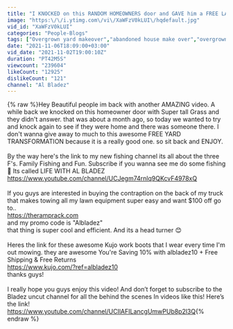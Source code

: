 ```yaml
---
title: "I KNOCKED on this RANDOM HOMEOWNERS door and GAVE him a FREE LAWN MAKEOVER [He TRUELY needed this]"
image: "https:\/\/i.ytimg.com\/vi\/XaWFzV0kLUI\/hqdefault.jpg"
vid_id: "XaWFzV0kLUI"
categories: "People-Blogs"
tags: ["Overgrown yard makeover","abandoned house make over","overgrown yard clean up"]
date: "2021-11-06T18:09:00+03:00"
vid_date: "2021-11-02T19:00:10Z"
duration: "PT42M5S"
viewcount: "239604"
likeCount: "12925"
dislikeCount: "121"
channel: "Al Bladez"
---
```

{% raw %}Hey Beautiful people im back with another AMAZING video. A while back we knocked on this homeowner door with Super tall Grass and they didn't answer. that was about a month ago, so today we wanted to try and knock again to see if they were home and there was someone there. I don't wanna give away to much to this awesome FREE YARD TRANSFORMATION because it is a really good one. so sit back and ENJOY.<br /><br />By the way here's the link to my new fishing channel its all about the three F's. Family Fishing and Fun. Subscribe if you wanna see me do some fishing 🎣  Its called LIFE WITH AL BLADEZ  <a rel="nofollow" target="blank" href="https://www.youtube.com/channel/UCJegm74rnlq9QKcvF4978xQ">https://www.youtube.com/channel/UCJegm74rnlq9QKcvF4978xQ</a><br /><br />If you guys are interested in buying the contraption on the back of my truck that makes towing all my lawn equipment super easy and want $100 off go to.. <br /><a rel="nofollow" target="blank" href="https://theramprack.com">https://theramprack.com</a><br />and my promo code is &quot;Albladez&quot;<br />that thing is super cool and efficient. And its a head turner 😊 <br /><br />Heres the link for these awesome Kujo work boots that I wear every time I'm out mowing. they are awesome You're Saving 10% with albladez10 + Free Shipping &amp; Free Returns<br /><a rel="nofollow" target="blank" href="https://www.kujo.com/?ref=albladez10">https://www.kujo.com/?ref=albladez10</a> <br />thanks guys!<br /><br />I really hope you guys enjoy this video! And don’t forget to subscribe to the Bladez uncut channel for all the behind the scenes In videos like this! Here’s the link! <br /><a rel="nofollow" target="blank" href="https://www.youtube.com/channel/UCIlAFILancgUmwPUb8p2l3Q">https://www.youtube.com/channel/UCIlAFILancgUmwPUb8p2l3Q</a>{% endraw %}
